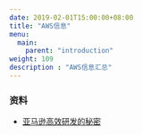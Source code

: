 ```yaml
---
date: 2019-02-01T15:00:00+08:00
title: "AWS信息"
menu:
  main:
    parent: "introduction"
weight: 109
description : "AWS信息汇总"
---
```




### 资料

- [亚马逊高效研发的秘密](https://mp.weixin.qq.com/s/bd8ODr2FdhL3TOrmyhGIOw)